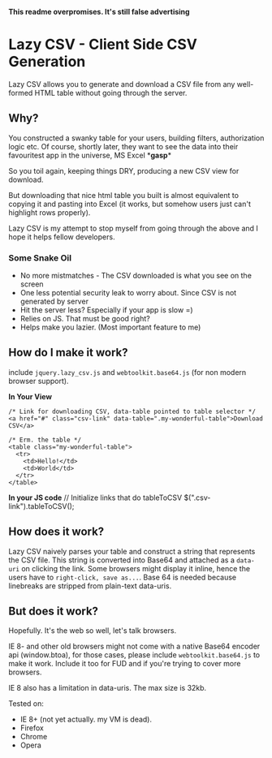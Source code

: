 **This readme overpromises. It's still false advertising**

# Lazy CSV - Client Side CSV Generation
Lazy CSV allows you to generate and download a CSV file from any well-formed HTML table without going through the server.

## Why?

You constructed a swanky table for your users, building filters, authorization logic etc. Of course, shortly later, they want to see the data into their favouritest app in the universe, MS Excel \***gasp**\*

So you toil again, keeping things DRY, producing a new CSV view for download.

But downloading that nice html table you built is almost equivalent to copying it and pasting into Excel (it works, but somehow users just can't highlight rows properly).

Lazy CSV is my attempt to stop myself from going through the above and I hope it helps fellow developers.

### Some Snake Oil
* No more mistmatches - The CSV downloaded is what you see on the screen
* One less potential security leak to worry about. Since CSV is not generated by server
* Hit the server less? Especially if your app is slow =)
* Relies on JS. That must be good right?
* Helps make you lazier. (Most important feature to me)

## How do I make it work?

include `jquery.lazy_csv.js` and `webtoolkit.base64.js` (for non modern browser support).

**In Your View**

    /* Link for downloading CSV, data-table pointed to table selector */
    <a href="#" class="csv-link" data-table=".my-wonderful-table">Download CSV</a>

    /* Erm. the table */
    <table class="my-wonderful-table">
      <tr>
        <td>Hello!</td>
        <td>World</td>
      </tr>
    </table>

**In your JS code**
    // Initialize links that do tableToCSV
    $(".csv-link").tableToCSV();


## How does it work?
Lazy CSV naively parses your table and construct a string that represents the CSV file. This string is converted into Base64 and attached as a `data-uri` on clicking the link. Some browsers might display it inline, hence the users have to `right-click, save as...`. Base 64 is needed because linebreaks are stripped from plain-text data-uris.

## But does it work?
Hopefully. It's the web so well, let's talk browsers.

IE 8- and other old browsers might not come with a native Base64 encoder api (window.btoa), for those cases, please include `webtoolkit.base64.js` to make it work. Include it too for FUD and if you're trying to cover more browsers.

IE 8 also has a limitation in data-uris. The max size is 32kb.

Tested on:
* IE 8+ (not yet actually. my VM is dead).
* Firefox
* Chrome
* Opera
